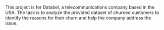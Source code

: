 This project is for Databel, a telecommunications company based in the USA. The task is to analyze the provided dataset of churned customers to identify the reasons for their churn and help the company address the issue.
